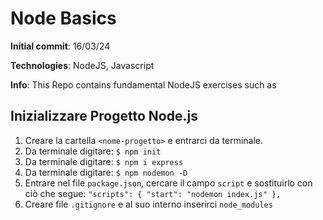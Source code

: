 # Node Basics

**Initial commit**: 16/03/24

**Technologies**: NodeJS, Javascript

**Info**: This Repo contains fundamental NodeJS exercises such as

## Inizializzare Progetto Node.js

1. Creare la cartella `<nome-progetto>` e entrarci da terminale.
2. Da terminale digitare: `$ npm init`
3. Da terminale digitare: `$ npm i express`
4. Da terminale digitare: `$ npm nodemon -D`
5. Entrare nel file `package.json`, cercare il campo `script` e sostituirlo con ciò che segue: `"scripts": { "start": "nodemon index.js" },`
6. Creare file `.gitignore` e al suo interno inserirci `node_modules`
